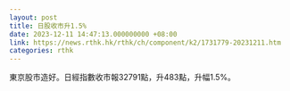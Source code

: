 ```yaml
---
layout: post
title: 日股收市升1.5%
date: 2023-12-11 14:47:13.000000000 +08:00
link: https://news.rthk.hk/rthk/ch/component/k2/1731779-20231211.htm
categories: rthk
---
```


東京股市造好。日經指數收市報32791點，升483點，升幅1.5%。
